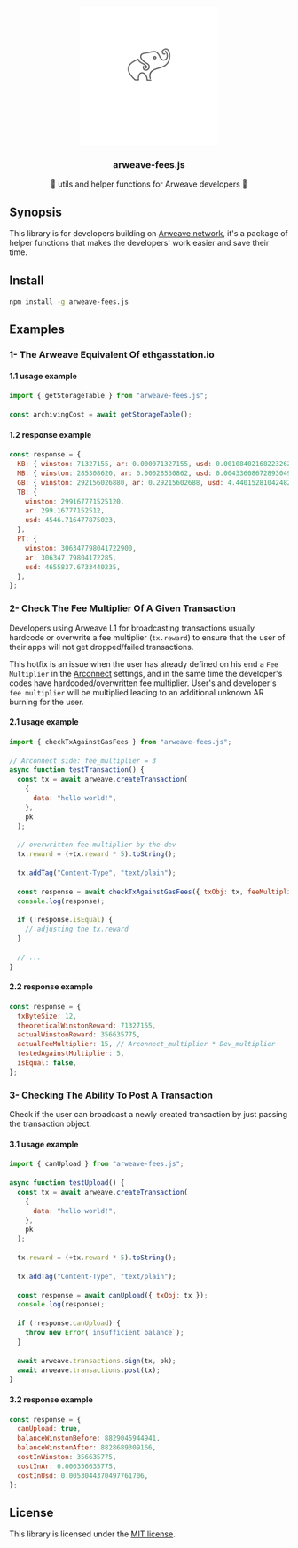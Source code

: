 <p align="center">
    <img src="./imgs/elephant.png" height="248">
  </a>
  <h3 align="center">arweave-fees.js</h3>
  <p align="center">🐘 utils and helper functions for Arweave developers 🐘</p>
</p>

## Synopsis
This library is for developers building on [Arweave network](https://arweave.org), it's a package of helper functions that makes the developers' work easier and save their time.

## Install

```sh
npm install -g arweave-fees.js

```

## Examples

### 1- The Arweave Equivalent Of ethgasstation.io

#### 1.1 usage example 
```js
import { getStorageTable } from "arweave-fees.js";

const archivingCost = await getStorageTable(); 

```

#### 1.2 response example
```js
const response = {
  KB: { winston: 71327155, ar: 0.000071327155, usd: 0.0010840216822326238 },
  MB: { winston: 285308620, ar: 0.00028530862, usd: 0.004336086728930495 },
  GB: { winston: 292156026880, ar: 0.29215602688, usd: 4.440152810424827 },
  TB: {
    winston: 299167771525120,
    ar: 299.16777152512,
    usd: 4546.716477875023,
  },
  PT: {
    winston: 306347798041722900,
    ar: 306347.79804172285,
    usd: 4655837.6733440235,
  },
};

```

### 2- Check The Fee Multiplier Of A Given Transaction
Developers using Arweave L1 for broadcasting transactions usually hardcode or overwrite a fee multiplier (`tx.reward`) to ensure that the user of their apps will not get dropped/failed transactions.

This hotfix is an issue when the user has already defined on his end a `Fee Multiplier` in the [Arconnect](https://arconnect.io) settings, and in the same time the developer's codes have hardcoded/overwritten fee multiplier. User's and developer's `fee multiplier` will be multiplied leading to an additional unknown AR burning for the user.

#### 2.1 usage example 
```js
import { checkTxAgainstGasFees } from "arweave-fees.js";

// Arconnect side: fee_multiplier = 3
async function testTransaction() {
  const tx = await arweave.createTransaction(
    {
      data: "hello world!",
    },
    pk
  );

  // overwritten fee multiplier by the dev
  tx.reward = (+tx.reward * 5).toString();

  tx.addTag("Content-Type", "text/plain");

  const response = await checkTxAgainstGasFees({ txObj: tx, feeMultiplier: 5 });
  console.log(response);

  if (!response.isEqual) {
    // adjusting the tx.reward
  }

  // ...
}


```

#### 2.2 response example
```js
const response = {
  txByteSize: 12,
  theoreticalWinstonReward: 71327155,
  actualWinstonReward: 356635775,
  actualFeeMultiplier: 15, // Arconnect_multiplier * Dev_multiplier
  testedAgainstMultiplier: 5,
  isEqual: false,
};


```

### 3- Checking The Ability To Post A Transaction
Check if the user can broadcast a newly created transaction by just passing the transaction object.

#### 3.1 usage example
```js
import { canUpload } from "arweave-fees.js";

async function testUpload() {
  const tx = await arweave.createTransaction(
    {
      data: "hello world!",
    },
    pk
  );

  tx.reward = (+tx.reward * 5).toString();

  tx.addTag("Content-Type", "text/plain");

  const response = await canUpload({ txObj: tx });
  console.log(response);

  if (!response.canUpload) {
    throw new Error(`insufficient balance`);
  }

  await arweave.transactions.sign(tx, pk);
  await arweave.transactions.post(tx);
}

```

#### 3.2 response example
```js
const response = {
  canUpload: true,
  balanceWinstonBefore: 8829045944941,
  balanceWinstonAfter: 8828689309166,
  costInWinston: 356635775,
  costInAr: 0.000356635775,
  costInUsd: 0.0053044370497761706,
};

```

## License
This library is licensed under the [MIT license](./LICENSE).
